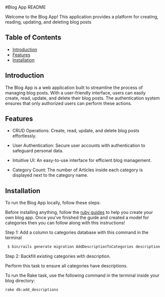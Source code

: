 #Blog App README

Welcome to the Blog App! This application provides a platform for creating, reading, updating, and deleting blog posts

## Table of Contents

- [Introduction](#introduction)
- [Features](#features)
- [Installation](#installation)


## Introduction

The Blog App is a web application built to streamline the process of managing blog posts. With a user-friendly interface, users can easily create, read, update, and delete their blog posts. The authentication system ensures that only authorized users can perform these actions.

## Features

* CRUD Operations: Create, read, update, and delete blog posts effortlessly.

* User Authentication: Secure user accounts with authentication to safeguard personal data.

* Intuitive UI: An easy-to-use interface for efficient blog management.
* Category Count: The number of Articles inside each category is displayed next to the category name.

## Installation

To run the Blog App locally, follow these steps:

Before installing anything, follow the [ruby guides](https://guides.rubyonrails.org/getting_started.html#mvc-and-you) to help you create your own blog app. Once you've finished the guide and created a model for categories then you can follow along with this instructions!

Step 1: Add a column to categories database with this command in the terminal
```bash
 $ bin/rails generate migration AddDescriptionToCategories description:string
```
Step 2: Backfill existing categories with description.

Perform this task  to ensure all categories have descriptions.

To run the Rake task, use the following command in the terminal inside your blog directory:

```bash
rake db:add_descriptions
```